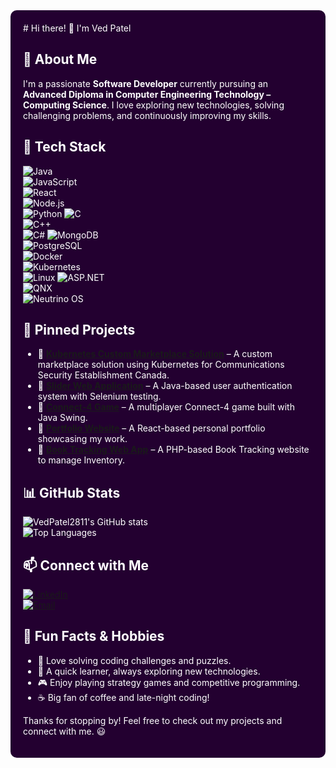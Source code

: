 <div style="background-color: #230030; padding: 20px; border-radius: 10px; color: white;">
# Hi there! 👋 I'm Ved Patel

## 🚀 About Me

I'm a passionate **Software Developer** currently pursuing an **Advanced Diploma in Computer Engineering Technology – Computing Science**. I love exploring new technologies, solving challenging problems, and continuously improving my skills.

## 🔧 Tech Stack

![Java](https://img.shields.io/badge/Java-007396?style=for-the-badge&logo=java&logoColor=white)  
![JavaScript](https://img.shields.io/badge/JavaScript-F7DF1E?style=for-the-badge&logo=javascript&logoColor=black)  
![React](https://img.shields.io/badge/React-61DAFB?style=for-the-badge&logo=react&logoColor=black)  
![Node.js](https://img.shields.io/badge/Node.js-339933?style=for-the-badge&logo=nodedotjs&logoColor=white)  
![Python](https://img.shields.io/badge/Python-3776AB?style=for-the-badge&logo=python&logoColor=white)
![C](https://img.shields.io/badge/C-00599C?style=for-the-badge&logo=c&logoColor=white)  
![C++](https://img.shields.io/badge/C++-00599C?style=for-the-badge&logo=c%2B%2B&logoColor=white)  
![C#](https://img.shields.io/badge/C%23-239120?style=for-the-badge&logo=c-sharp&logoColor=white)
![MongoDB](https://img.shields.io/badge/MongoDB-47A248?style=for-the-badge&logo=mongodb&logoColor=white)  
![PostgreSQL](https://img.shields.io/badge/PostgreSQL-336791?style=for-the-badge&logo=postgresql&logoColor=white)  
![Docker](https://img.shields.io/badge/Docker-2496ED?style=for-the-badge&logo=docker&logoColor=white)  
![Kubernetes](https://img.shields.io/badge/Kubernetes-326CE5?style=for-the-badge&logo=kubernetes&logoColor=white)  
![Linux](https://img.shields.io/badge/Linux-FCC624?style=for-the-badge&logo=linux&logoColor=black)
![ASP.NET](https://img.shields.io/badge/ASP.NET-5C2D91?style=for-the-badge&logo=dotnet&logoColor=white)  
![QNX](https://img.shields.io/badge/QNX-000000?style=for-the-badge&logo=blackberry&logoColor=white)  
![Neutrino OS](https://img.shields.io/badge/Neutrino%20OS-000000?style=for-the-badge&logo=blackberry&logoColor=white)

## 📌 Pinned Projects

- 🔹 [**Kubernetes Custom Marketplace Solution**](https://github.com/VedPatel2811/Kubernetes) – A custom marketplace solution using Kubernetes for Communications Security Establishment Canada.
- 🔹 [**Slider Web Application**](https://github.com/VedPatel2811/Slider) – A Java-based user authentication system with Selenium testing.
- 🔹 [**Connect-4 Game**](https://github.com/VedPatel2811/Connect-4) – A multiplayer Connect-4 game built with Java Swing.
- 🔹 [**Portfolio Website**](https://github.com/VedPatel2811/portfolio) – A React-based personal portfolio showcasing my work.
- 🔹 [**Book Tracking Web App**](https://github.com/VedPatel2811/BookRepPrj) – A PHP-based Book Tracking website to manage Inventory.

## 📊 GitHub Stats

![VedPatel2811's GitHub stats](https://github-readme-stats.vercel.app/api?username=VedPatel2811&show_icons=true&theme=tokyonight)  
![Top Languages](https://github-readme-stats.vercel.app/api/top-langs/?username=VedPatel2811&layout=compact&theme=tokyonight)

## 📫 Connect with Me

[![LinkedIn](https://img.shields.io/badge/LinkedIn-0077B5?style=for-the-badge&logo=linkedin&logoColor=white)](https://www.linkedin.com/in/ved-patel-067077264/)  
[![Email](https://img.shields.io/badge/Email-D14836?style=for-the-badge&logo=gmail&logoColor=white)](mailto:veds28112004@gmail.com)

## 🎯 Fun Facts & Hobbies

- 🧩 Love solving coding challenges and puzzles.
- 🚀 A quick learner, always exploring new technologies.
- 🎮 Enjoy playing strategy games and competitive programming.
- ☕ Big fan of coffee and late-night coding!

Thanks for stopping by! Feel free to check out my projects and connect with me. 😃

</div>
